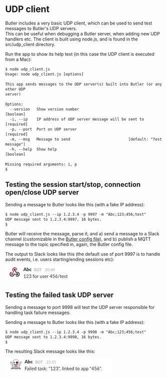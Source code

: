 # UDP client

Butler includes a very basic UDP client, which can be used to send test messages to Butler's UDP servers.  
This can be useful when debugging a Butler server, when adding new UDP handlers etc. 
The client is built using node.js, and is found in the src/udp_client directory.

Run the app to show its help text (in this case the UDP client is executed from a Mac):



	$ node udp_client.js
	Usage: node udp_client.js [options]
	
	This app sends messages to the UDP server(s) built into Butler (or any other UDP
	server)
	
	Options:
	  --version   Show version number                                      [boolean]
	  -i, --ip    IP address of UDP server message will be sent to        [required]
	  -p, --port  Port on UDP server                                      [required]
	  -m, --msg   Message to send                          [default: "Test message"]
	  -h, --help  Show help                                                [boolean]
	
	Missing required arguments: i, p
	$


## Testing the session start/stop, connection open/close UDP server

Sending a message to Butler looks like this (with a fake IP address):

    $ node udp_client.js --ip 1.2.3.4 -p 9997 -m "Abc;123;456;test"
    UDP message sent to 1.2.3.4:9997, 16 bytes.
    $   

Butler will receive the message, parse it, and a) send a message to a Slack channel (customizable in the [Butler config file](install-config/#configuration)), 
and b) publish a MQTT message to the topic specified in, again, the Butler config file.

The output to Slack looks like this (the default use of port 9997 is to handle audit events, i.e. users starting/ending sessions etc):   

![alt text](img/slack_audit_event_test_1.jpg "Slack audit event test")


## Testing the failed task UDP server

Sending a message to port 9998 will test the UDP server responsible for handling task failure messages:

Sending a message to Butler looks like this (with a fake IP address):

    $ node udp_client.js --ip 1.2.3.4 -p 9998 -m "Abc;123;456;test"
    UDP message sent to 1.2.3.4:9998, 16 bytes.
    $

The resulting Slack message looks like this:  

![alt text](img/slack_failed_task_1.jpg "Slack failed task")

